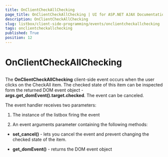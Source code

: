 ```yaml
---
title: OnClientCheckAllChecking
page_title: OnClientCheckAllChecking | UI for ASP.NET AJAX Documentation
description: OnClientCheckAllChecking
slug: listbox/client-side-programming/events/onclientcheckallchecking
tags: onclientcheckallchecking
published: True
position: 12
---
```


# OnClientCheckAllChecking

## 

The __OnClientCheckAllChecking__ client-side event occurs when the user clicks on the CheckAll item. The checked state of this item can be inspected form the returned DOM event object - __args.get_domEvent().target.checked__. The event can be canceled.

The event handler receives two parameters:

1. The instance of the listbox firing the event

2. An event arguments parameter containing the following methods:

* __set_cancel()__ - lets you cancel the event and prevent changing the checked state of the item.

* __get_domEvent()__ - returns the DOM event object




